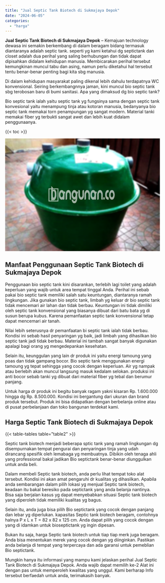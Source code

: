 ```yaml
---
title: "Jual Septic Tank Biotech di Sukmajaya Depok"
date: "2024-06-05"
categories: 
  - "harga"
---
```


**Jual Septic Tank Biotech di Sukmajaya Depok** – Kemajuan technology dewasa ini semakin berkembang di dalam beragam bidang termasuk diantaranya adalah septic tank. seperti yg kami ketahui dg septictank dan closet adalah dua perihal yang saling berhubungan dan tidak dapat dipisahkan didalam kehidupan manusia. Membicarakan perihal tersebut kemungkinan muncul tabu dan asing, namun perlu diketahui hal tersebut tentu benar-benar penting bagi kita sbg manusia.

Di dalam kehidupan masyarakat paling dikenal lebih dahulu terdapatnya WC konvensional. Seiring berkembangnnya jaman, kini muncul bio septic tank sbg terobosan baru di bumi sanitasi. Apa yang dimaksud dg bio septic tank?

Bio septic tank ialah yaitu septic tank yg fungsinya sama dengan septic tank konvesional yaitu menampung tinja atau kotoran manusia, bedanyanya bio septic tank memakai torn penampungan yg sangat modern. Material tanki memakai fiber yg terbukti sangat awet dan lebih kuat didalam penggunaanya.

{{< toc >}}

![Jual Septic Tank Biotech di Sukmajaya Depok](/images/jual-bio-septictank-11.png)

## Manfaat Penggunaan Septic Tank Biotech di Sukmajaya Depok

Penggunaan bio septic tank kini disarankan, terlebih lagi toilet yang adalah keperluan yang wajib untuk area tempat tinggal Anda. Perihal ini sebab pakai bio septic tank memiliki salah satu keuntungan, diantaranya ramah lingkungan. Jika gunakan bio septic tank, limbah yg keluar dr bio septic tank tidak mencemari air lahan dan tidak berbau. Keuntungan ini tidak dimiliki oleh septic tank konvensional yang biasanya dibuat dari batu bata yg di susun berupa kubus. Karena pemanfaatan septic tank konvensional tetap dapat mencemari air tanah.

Nilai lebih seterusnya dr pemanfaatan bi septic tank ialah tidak berbau. Kondisi ini sebab hasil penyaringan yg baik, jadi limbah yang dihasilkan bio septic tank jadi tidak berbau. Material ini tambah sangat banyak digunakan apalagi bagi orang yg mengedepankan kesehatan.

Selain itu, keunggulan yang lain dr produk ini yaitu energi tamoung yang poas dan tidak gampang bocor. Bio septic tank menggunakan energi tamoung yg tepat sehingga yang cocok dengan keperluan. Air yg nampak atau berlebih akan muncul langsung masuk kedalam selokan. produksi ini anti bocor sebab tanki yg dibuat dari material fiber yg tebal dan berumur panjang.

Untuk harga dr produk ini begitu banyak ragam yakni kisaran Rp. 1.600.000 hingga dg Rp. 8.500.000. Kondisi ini bergantung dari ukuran dan brand produk tersebut. Produk ini bisa didapatkan dengan berbelanja online atau di pusat perbelanjaan dan toko bangunan terdekat kami.

## Harga Septic Tank Biotech di Sukmajaya Depok

{{< table-tables table="table2" >}}

Septic tank biotech menjadi beberapa sptic tank yang ramah lingkungan dg disempurnakan tempat pengurai dan penyaringan tinja yang udah dirancang spesifik oleh lemabaga yg membuatnya. Dibikin oleh tenaga ahli yang professional bakal jadikan Bio septictank benar-benar diunggulkan untuk anda beli.

Dalam membeli Septic tank biotech, anda perlu lihat tempat toko alat tersebut. Kondisi ini akan amat pengaruhi dr kualitas yg dihasilkan. Apabila anda sembarangan dalam pilih lokasi yg menjual Septic tank biotech, keadaan itu bakal beresiko pada septictank yang anda belanja nantinya. Bisa saja berjalan kasus yg dapat menyebabkan situasi Septic tank biotech yang diperoleh tidak memiliki kualitas yg bagus.

Selain itu, anda juga bisa pilih Bio septictank yang cocok dengan panjang dan lebar yg diperlukan. kapasitas Septic tank biotech beragam, contohnya halnya P x L x T = 82 x 82 x 125 cm. Anda dapat pilih yang cocok dengan yang di idamkan untuk bioseptictank yg ingin dipesan.

Bukan itu saja, harga Septic tank biotech untuk tiap tiap merk juga beragam. Anda bisa menentukan merek yang cocok dengan yg diinginkan. Pastikan anda belanja di tempat yang terpercaya dan ada garansi untuk pemeblian Bio septictank.

Mungkin hanya itu informasi yang mampu kami jelaskan perihal Jual Septic Tank Biotech di Sukmajaya Depok. Anda wajib dapat memilih ke-2 Alat ini dengan pas untuk memperoleh kwalitas yang unggul. Kami berharap Info tersebut berfaedah untuk anda, terimakasih banyak.
